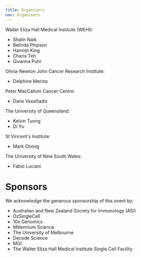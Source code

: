 ```yaml
---
title: Organisers
nav: Organisers
---
```


Walter Eliza Hall Medical Institute (WEHI):

* Shalin Naik
* Belinda Phipson 
* Hamish King
* Charis Teh
* Givanna Putri

Olivia-Newton John Cancer Research Institute:

* Delphine Merino

Peter MacCallum Cancer Centre:

* Dane Vassiliadis

The University of Queensland:

* Kelvin Tuong
* Di Yu

St Vincent's Institute:

* Mark Chong

The University of New South Wales:

* Fabio Luciani

# Sponsors

We acknowledge the generous sponsorship of this event by:

* Australian and New Zealand Society for Immunology (ASI)
* OzSingleCell
* 10x Genomics
* Millennium Science
* The University of Melbourne
* Decode Science
* MGI
* The Walter Eliza Hall Medical Institute Single Cell Facility
